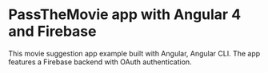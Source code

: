 # PassTheMovie app with Angular 4 and Firebase

This movie suggestion app example built with Angular, Angular CLI. The app features a Firebase backend with OAuth authentication.
